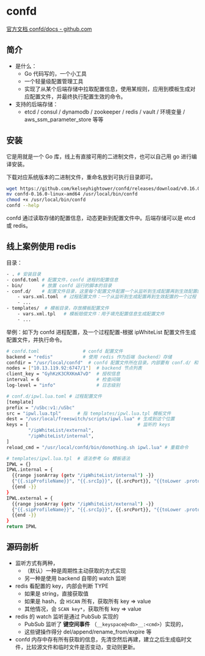 # confd

[官方文档 confd/docs - github.com](https://github.com/kelseyhightower/confd/tree/master/docs)

## 简介

- 是什么：
  - Go 代码写的，一个小工具
  - 一个轻量级配置管理工具
  - 实现了从某个后端存储中拉取配置信息，使用某规则，应用到模板生成对应配置文件，并最终执行配置生效的命令。
- 支持的后端存储：
  - etcd / consul / dynamodb / zookeeper / redis / vault / 环境变量 / aws_ssm_parameter_store 等等

## 安装

它是用就是一个 Go 库，线上有直接可用的二进制文件，也可以自己用 go 进行编译安装。

下载对应系统版本的二进制文件，重命名放到可执行目录即可。

```sh
wget https://github.com/kelseyhightower/confd/releases/download/v0.16.0/confd-0.16.0-linux-amd64
mv confd-0.16.0-linux-amd64 /usr/local/bin/confd
chmod +x /usr/local/bin/confd
confd --help
```

confd 通过读取存储的配置信息，动态更新到配置文件中。后端存储可以是 etcd 或 redis。

## 线上案例使用 redis

目录：

```sh
- . # 安装目录
- confd.toml # 配置文件，confd 进程的配置信息
- bin/       # 放置 confd 运行的脚本的目录
- conf.d/    # 配置文件目录，这里每个配置文件配置一个从监听到生成配置再到生效配置的一个过程
    - vars.xml.toml  # 过程配置文件：一个从监听到生成配置再到生效配置的一个过程
    - ...
- templates/  # 模板目录，存放模板配置文件
    - vars.xml.tpl   # 模板赔偿文件：用于填充配置信息生成配置文件
    - ...
```

举例：如下为 confd 进程配置，及一个过程配置-根据 ipWhiteList 配置文件生成配置文件，并执行命令。

```sh
# confd.toml                # confd 配置文件
backend = "redis"           # 使用 redis 作为后端（backend）存储
confdir = "/usr/local/confd"  # confd 配置文件所在目录。内部要有 conf.d/ 和 templates/ 两个子目录
nodes = ["10.13.119.92:6747/1"]  # backend 节点列表
client_key = "GyhKzK3CRXKmA7vD"  # 授权信息
interval = 6                     # 检查间隔
log-level = "info"               # 日志级别

# conf.d/ipwl.lua.toml # 过程配置文件
[template]
prefix = "/uSbc:v1:/uSbc"
src = "ipwl.lua.tpl"      # 指 templates/ipwl.lua.tpl 模板文件
dest = "/usr/local/freeswitch/scripts/ipwl.lua" # 生成到这个位置
keys = [                                        # 监听的 keys
        "/ipWhiteList/external",
        "/ipWhiteList/internal",
]
reload_cmd = "/usr/local/confd/bin/donothing.sh ipwl.lua" # 重载命令

# templates/ipwl.lua.tpl  # 语法参考 Go 模板语法
IPWL = {}
IPWL.internal = {
  {{range jsonArray (getv "/ipWhiteList/internal") -}}
  {"{{.sipProfileName}}", "{{.srcIp}}", {{.srcPort}}, "{{toLower .protocolStr}}"},
  {{end -}}
}
IPWL.external = {
  {{range jsonArray (getv "/ipWhiteList/external") -}}
  {"{{.sipProfileName}}", "{{.srcIp}}", {{.srcPort}}, "{{toLower .protocolStr}}"},
  {{end -}}
}
return IPWL
```

## 源码剖析

- 监听方式有两种，
  - （默认）一种是周期性主动获取的方式实现
  - 另一种是使用 backend 自带的 watch 监听
- redis 看配置的 key，内部会判断 TYPE
  - 如果是 string，直接获取值
  - 如果是 hash，会 `HSCAN` 所有，获取所有 key => value
  - 其他情况，会 `SCAN key*`，获取所有 key => value
- redis 的 watch 监听是通过 PubSub 实现的
  - PubSub 监听了 **键空间事件** （`__keyspace@<db>__:<cmd>`）实现的，
  - 这些键操作得分 del/append/rename_from/expire 等
- confd 内存中存有所有获取的信息，先清空然后再建，建立之后生成临时文件，比较源文件和临时文件是否变动，变动则更新。

